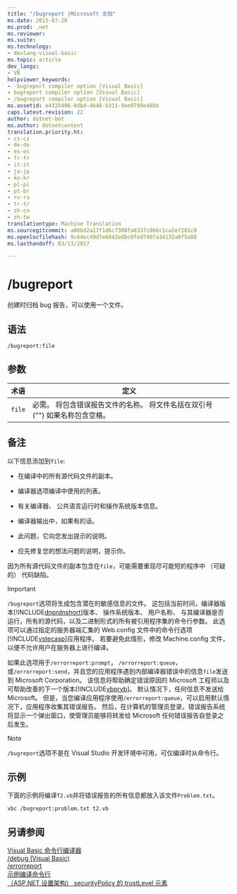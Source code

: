 ```yaml
---
title: "/bugreport |Microsoft 文档"
ms.date: 2015-07-20
ms.prod: .net
ms.reviewer: 
ms.suite: 
ms.technology:
- devlang-visual-basic
ms.topic: article
dev_langs:
- VB
helpviewer_keywords:
- -bugreport compiler option [Visual Basic]
- bugreport compiler option [Visual Basic]
- /bugreport compiler option [Visual Basic]
ms.assetid: e4325406-8dbd-4b48-b311-9ee0799e48bb
caps.latest.revision: 22
author: dotnet-bot
ms.author: dotnetcontent
translation.priority.ht:
- cs-cz
- de-de
- es-es
- fr-fr
- it-it
- ja-jp
- ko-kr
- pl-pl
- pt-br
- ru-ru
- tr-tr
- zh-cn
- zh-tw
translationtype: Machine Translation
ms.sourcegitcommit: a06bd2a17f1d6c7308fa6337c866c1ca2e7281c0
ms.openlocfilehash: 9c64ec49d7e6842edbc0fed7407a34132a8f5a88
ms.lasthandoff: 03/13/2017

---
```

# <a name="bugreport"></a>/bugreport
创建时归档 bug 报告，可以使用一个文件。  
  
## <a name="syntax"></a>语法  
  
```  
/bugreport:file  
```  
  
## <a name="arguments"></a>参数  
  
|术语|定义|  
|---|---|  
|`file`|必需。 将包含错误报告文件的名称。 将文件名括在双引号 ("") 如果名称包含空格。|  
  
## <a name="remarks"></a>备注  
 以下信息添加到`file`:  
  
-   在编译中的所有源代码文件的副本。  
  
-   编译器选项编译中使用的列表。  
  
-   有关编译器、 公共语言运行时和操作系统版本信息。  
  
-   编译器输出中，如果有的话。  
  
-   此问题，它向您发出提示的说明。  
  
-   应先修复您的想法问题的说明，提示你。  
  
 因为所有源代码文件的副本包含在`file`，可能需要重现尽可能短的程序中 （可疑的） 代码缺陷。  
  
> [!IMPORTANT]
>  `/bugreport`选项将生成包含潜在的敏感信息的文件。 这包括当前时间，编译器版本[!INCLUDE[dnprdnshort](../../../csharp/getting-started/includes/dnprdnshort_md.md)]版本、 操作系统版本、 用户名称、 与其编译器是否运行，所有的源代码，以及二进制形式的所有被引用程序集的命令行参数。 此选项可以通过指定的服务器端汇集的 Web.config 文件中的命令行选项[!INCLUDE[vstecasp](../../../csharp/language-reference/preprocessor-directives/includes/vstecasp_md.md)]应用程序。 若要避免此情形，修改 Machine.config 文件，以便不允许用户在服务器上进行编译。  
  
 如果此选项用于`/errorreport:prompt`， `/errorreport:queue`，或`/errorreport:send`，并且您的应用程序遇到内部编译器错误中的信息`file`发送到 Microsoft Corporation。 该信息将帮助确定错误原因的 Microsoft 工程师以及可帮助改善的下一个版本[!INCLUDE[vbprvb](../../../csharp/programming-guide/concepts/linq/includes/vbprvb_md.md)]。 默认情况下，任何信息不发送给 Microsoft。 但是，当您编译应用程序使用`/errorreport:queue`，可以启用默认情况下，应用程序收集其错误报告。 然后，在计算机的管理员登录，错误报告系统将显示一个弹出窗口，使管理员能够将转发给 Microsoft 任何错误报告自登录之后发生。  
  
> [!NOTE]
>  `/bugreport`选项不是在 Visual Studio 开发环境中可用，可仅编译时从命令行。  
  
## <a name="example"></a>示例  
 下面的示例将编译`T2.vb`并将错误报告的所有信息都放入该文件`Problem.txt`。  
  
```  
vbc /bugreport:problem.txt t2.vb  
```  
  
## <a name="see-also"></a>另请参阅  
 [Visual Basic 命令行编译器](../../../visual-basic/reference/command-line-compiler/index.md)   
 [/debug (Visual Basic)](../../../visual-basic/reference/command-line-compiler/debug.md)   
 [/errorreport](../../../visual-basic/reference/command-line-compiler/errorreport.md)   
 [示例编译命令行](../../../visual-basic/reference/command-line-compiler/sample-compilation-command-lines.md)   
 [（ASP.NET 设置架构） securityPolicy 的 trustLevel 元素](http://msdn.microsoft.com/en-us/729ab04c-03da-4ee5-86b1-be9d08a09369)
